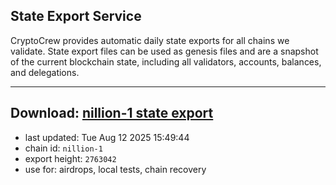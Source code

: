 ## State Export Service
CryptoCrew provides automatic daily state exports for all chains we validate. State export files can be used as genesis files and are a snapshot of the current blockchain state, including all validators, accounts, balances, and delegations.

---
**Download: [nillion-1 state export](https://ccv-s3.nbg1.your-objectstorage.com/SERVICE/nillion/nillion-1_export_2763042.json)**
---

- last updated: Tue Aug 12 2025 15:49:44
- chain id: `nillion-1`
- export height: `2763042`
- use for: airdrops, local tests, chain recovery
